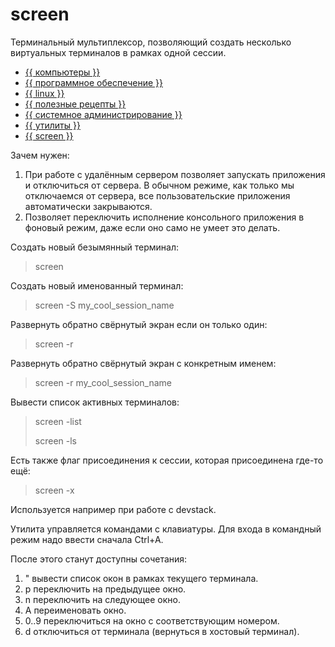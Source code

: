 # screen

Терминальный мультиплексор, позволяющий создать несколько виртуальных
терминалов в рамках одной сессии.



- [{{ компьютеры }}](../../__tags/kompytery.md)
- [{{ программное обеспечение }}](../../__tags/programmnoe_obespechenie.md)
- [{{ linux }}](../../__tags/linux.md)
- [{{ полезные рецепты }}](../../__tags/poleznye_retsepty.md)
- [{{ системное администрирование }}](../../__tags/sistemnoe_administrirovanie.md)
- [{{ утилиты }}](../../__tags/utility.md)
- [{{ screen }}](../../__tags/screen.md)


Зачем нужен:

1. При работе с удалённым сервером позволяет запускать приложения и отключиться
   от сервера. В обычном режиме, как только мы отключаемся от сервера, все
   пользовательские приложения автоматически закрываются.
1. Позволяет переключить исполнение консольного приложения в фоновый режим,
   даже если оно само не умеет это делать.

Создать новый безымянный терминал:
> screen

Создать новый именованный терминал:
> screen -S my_cool_session_name

Развернуть обратно свёрнутый экран если он только один:
> screen -r

Развернуть обратно свёрнутый экран с конкретным именем:
> screen -r my_cool_session_name

Вывести список активных терминалов:
> screen -list
>
> screen -ls

Есть также флаг присоединения к сессии, которая присоединена где-то ещё:
> screen -x

Используется например при работе с devstack.

Утилита управляется командами с клавиатуры. Для входа в командный режим надо
ввести сначала Ctrl+A.

После этого станут доступны сочетания:

1. \" вывести список окон в рамках текущего терминала.
1. p переключить на предыдущее окно.
1. n переключить на следующее окно.
1. A переименовать окно.
1. 0..9 переключиться на окно с соответствующим номером.
1. d отключиться от терминала (вернуться в хостовый терминал).
